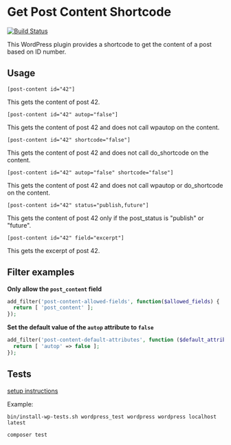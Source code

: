 # Get Post Content Shortcode

[![Build Status](https://travis-ci.org/webdeveric/get-post-content-shortcode.svg?branch=master)](https://travis-ci.org/webdeveric/get-post-content-shortcode)

This WordPress plugin provides a shortcode to get the content of a post based on ID number.

## Usage

`[post-content id="42"]`

This gets the content of post 42.

`[post-content id="42" autop="false"]`

This gets the content of post 42 and does not call wpautop on the content.

`[post-content id="42" shortcode="false"]`

This gets the content of post 42 and does not call do_shortcode on the content.

`[post-content id="42" autop="false" shortcode="false"]`

This gets the content of post 42 and does not call wpautop or do_shortcode on the content.

`[post-content id="42" status="publish,future"]`

This gets the content of post 42 only if the post_status is "publish" or "future".

`[post-content id="42" field="excerpt"]`

This gets the excerpt of post 42.

## Filter examples

**Only allow the `post_content` field**

```php
add_filter('post-content-allowed-fields', function($allowed_fields) {
  return [ 'post_content' ];
});
```

**Set the default value of the `autop` attribute to `false`**

```php
add_filter('post-content-default-attributes', function ($default_attributes) {
  return [ 'autop' => false ];
});
```

## Tests

[setup instructions](http://wp-cli.org/docs/plugin-unit-tests/)

Example:

`bin/install-wp-tests.sh wordpress_test wordpress wordpress localhost latest`

`composer test`
